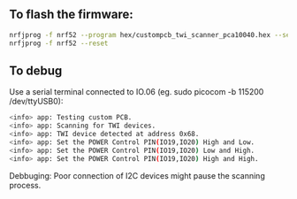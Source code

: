 ## To flash the firmware:

```bash
nrfjprog -f nrf52 --program hex/custompcb_twi_scanner_pca10040.hex --sectorerase
nrfjprog -f nrf52 --reset
```
## To debug
Use a serial terminal connected to IO.06 (eg. sudo picocom -b 115200 /dev/ttyUSB0): 
```bash
<info> app: Testing custom PCB.
<info> app: Scanning for TWI devices.
<info> app: TWI device detected at address 0x68.
<info> app: Set the POWER Control PIN(IO19,IO20) High and Low.
<info> app: Set the POWER Control PIN(IO19,IO20) Low and High.
<info> app: Set the POWER Control PIN(IO19,IO20) High and High.
```

Debbuging:
Poor connection of I2C devices might pause the scanning process.

